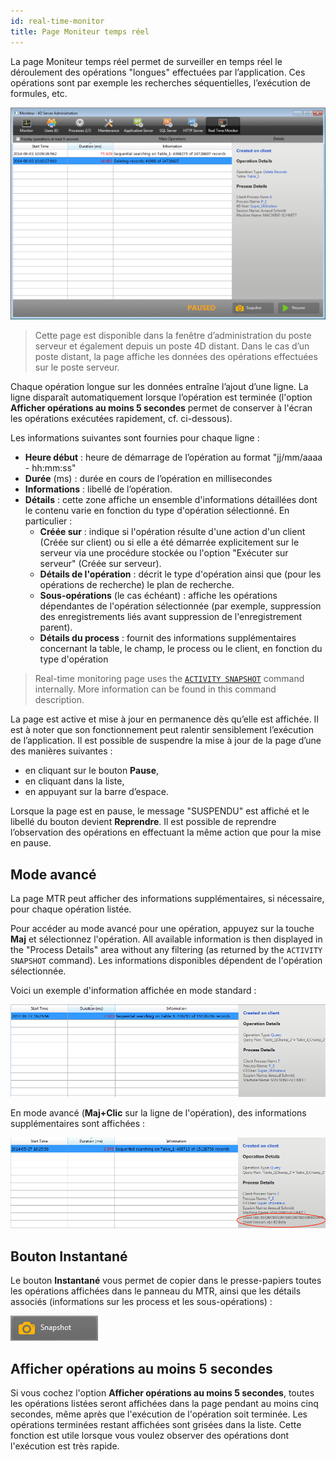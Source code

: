 ```yaml
---
id: real-time-monitor
title: Page Moniteur temps réel
---
```


La page Moniteur temps réel permet de surveiller en temps réel le déroulement des opérations "longues" effectuées par l’application. Ces opérations sont par exemple les recherches séquentielles, l’exécution de formules, etc.

![](../assets/en/Admin/server-admin-monitor-page.png)

> Cette page est disponible dans la fenêtre d’administration du poste serveur et également depuis un poste 4D distant. Dans le cas d’un poste distant, la page affiche les données des opérations effectuées sur le poste serveur.

Chaque opération longue sur les données entraîne l’ajout d’une ligne. La ligne disparaît automatiquement lorsque l’opération est terminée (l'option **Afficher opérations au moins 5 secondes** permet de conserver à l'écran les opérations exécutées rapidement, cf. ci-dessous).

Les informations suivantes sont fournies pour chaque ligne :

- **Heure début** : heure de démarrage de l’opération au format "jj/mm/aaaa - hh:mm:ss"
- **Durée** (ms) : durée en cours de l’opération en millisecondes
- **Informations** : libellé de l’opération.
- **Détails** : cette zone affiche un ensemble d'informations détaillées dont le contenu varie en fonction du type d'opération sélectionné. En particulier :
  - **Créée sur** : indique si l'opération résulte d'une action d'un client (Créée sur client) ou si elle a été démarrée explicitement sur le serveur via une procédure stockée ou l'option "Exécuter sur serveur" (Créée sur serveur).
  - **Détails de l'opération** : décrit le type d'opération ainsi que (pour les opérations de recherche) le plan de recherche.
  - **Sous-opérations** (le cas échéant) : affiche les opérations dépendantes de l'opération sélectionnée (par exemple, suppression des enregistrements liés avant suppression de l'enregistrement parent).
  - **Détails du process** : fournit des informations supplémentaires concernant la table, le champ, le process ou le client, en fonction du type d'opération

> Real-time monitoring page uses the [`ACTIVITY SNAPSHOT`](https://doc.4d.com/4dv19/help/command/en/page1277.html) command internally. More information can be found in this command description.

La page est active et mise à jour en permanence dès qu’elle est affichée. Il est à noter que son fonctionnement peut ralentir sensiblement l’exécution de l’application. Il est possible de suspendre la mise à jour de la page d’une des manières suivantes :

- en cliquant sur le bouton **Pause**,
- en cliquant dans la liste,
- en appuyant sur la barre d’espace.

Lorsque la page est en pause, le message "SUSPENDU" est affiché et le libellé du bouton devient **Reprendre**.
Il est possible de reprendre l’observation des opérations en effectuant la même action que pour la mise en pause.

## Mode avancé

La page MTR peut afficher des informations supplémentaires, si nécessaire, pour chaque opération listée.

Pour accéder au mode avancé pour une opération, appuyez sur la touche **Maj** et sélectionnez l'opération. All available information is then displayed in the "Process Details" area without any filtering (as returned by the `ACTIVITY SNAPSHOT` command). Les informations disponibles dépendent de l'opération sélectionnée.

Voici un exemple d'information affichée en mode standard :

![](../assets/en/Admin/server-admin-monitor-adv1.png)

En mode avancé (**Maj+Clic** sur la ligne de l'opération), des informations supplémentaires sont affichées :

![](../assets/en/Admin/server-admin-monitor-adv2.png)

## Bouton Instantané

Le bouton **Instantané** vous permet de copier dans le presse-papiers toutes les opérations affichées dans le panneau du MTR, ainsi que les détails associés (informations sur les process et les sous-opérations) :

![](../assets/en/Admin/server-admin-monitor-snapshot.png)

## Afficher opérations au moins 5 secondes

Si vous cochez l'option **Afficher opérations au moins 5 secondes**, toutes les opérations listées seront affichées dans la page pendant au moins cinq secondes, même après que l'exécution de l'opération soit terminée. Les opérations terminées restant affichées sont grisées dans la liste. Cette fonction est utile lorsque vous voulez observer des opérations dont l'exécution est très rapide.
